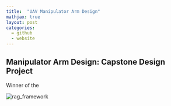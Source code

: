 ```yaml
---
title:  "UAV Manipulator Arm Design"
mathjax: true
layout: post
categories: 
  = github
  - website
---
```


## Manipulator Arm Design: Capstone Design Project

Winner of the 

![rag_framework](http://kodendaal.github.io/assets/manipulator_arm.png)
